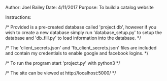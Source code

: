Author: Joel Bailey
Date: 4/11/2017
Purpose: To build a catalog website

Instructions:

/* Provided is a pre-created database called 'project.db',
 however if you wish to create a new database simply run
 'database_setup.py' to setup the database and 'db_fill.py' to load information into the database. */

 /* The 'client_secrets.json' and 'fb_client_secrets.json' files are included and contain my credentials to enable google and facebook logins. */

 /* To run the program start 'project.py' with python3 */

 /* The site can be viewed at http://localhost:5000/ */

